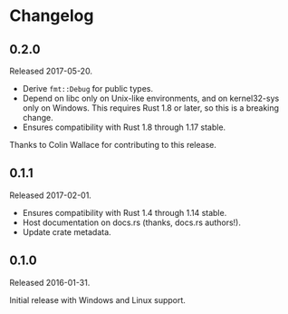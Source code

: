 Changelog
=========

0.2.0
-----

Released 2017-05-20.

 * Derive `fmt::Debug` for public types.
 * Depend on libc only on Unix-like environments, and on kernel32-sys only on
   Windows. This requires Rust 1.8 or later, so this is a breaking change.
 * Ensures compatibility with Rust 1.8 through 1.17 stable.

Thanks to Colin Wallace for contributing to this release.

0.1.1
-----

Released 2017-02-01.

 * Ensures compatibility with Rust 1.4 through 1.14 stable.
 * Host documentation on docs.rs (thanks, docs.rs authors!).
 * Update crate metadata.

0.1.0
-----

Released 2016-01-31.

Initial release with Windows and Linux support.
